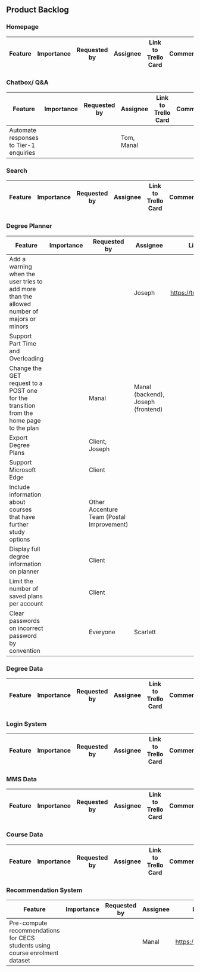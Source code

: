 ## Product Backlog

### Homepage

Feature | Importance | Requested by | Assignee | Link to Trello Card | Comments
--- | --- | --- | --- | --- | ---


### Chatbox/ Q&A

Feature | Importance | Requested by | Assignee | Link to Trello Card | Comments
--- | --- | --- | --- | --- | ---
Automate responses to Tier-1 enquiries | | | Tom, Manal | |


### Search

Feature | Importance | Requested by | Assignee | Link to Trello Card | Comments
--- | --- | --- | --- | --- | ---

### Degree Planner

Feature | Importance | Requested by | Assignee | Link to Trello Card | Comments
--- | --- | --- | --- | --- | ---
Add a warning when the user tries to add more than the allowed number of majors or minors | | | Joseph | https://trello.com/c/H5wZmRXZ |
Support Part Time and Overloading | | | | |
Change the GET request to a POST one for the transition from the home page to the plan | | Manal | Manal (backend), Joseph (frontend) | | 
Export Degree Plans | | Client, Joseph | | | 
Support Microsoft Edge | | Client | | | 
Include information about courses that have further study options | | Other Accenture Team (Postal Improvement) | | |
 Display full degree information  on planner | | Client | | |
 Limit  the number of saved plans per account | | Client | | |
 Clear passwords on incorrect password by convention | | Everyone | Scarlett | |



### Degree Data

Feature | Importance | Requested by | Assignee | Link to Trello Card | Comments
--- | --- | --- | --- | --- | ---

### Login System

Feature | Importance | Requested by | Assignee | Link to Trello Card | Comments
--- | --- | --- | --- | --- | ---

### MMS Data

Feature | Importance | Requested by | Assignee | Link to Trello Card | Comments
--- | --- | --- | --- | --- | ---

### Course Data

Feature | Importance | Requested by | Assignee | Link to Trello Card | Comments
--- | --- | --- | --- | --- | ---



### Recommendation System

Feature | Importance | Requested by | Assignee | Link to Trello Card | Comments
--- | --- | --- | --- | --- | ---
Pre-compute recommendations for CECS students using course enrolment dataset | | | Manal | https://trello.com/c/uFH4mRqy | 
